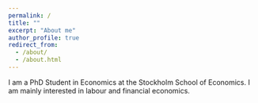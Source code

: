 ```yaml
---
permalink: /
title: ""
excerpt: "About me"
author_profile: true
redirect_from: 
  - /about/
  - /about.html
---
```


I am a PhD Student in Economics at the Stockholm School of Economics.  I am mainly interested in labour and financial economics.
